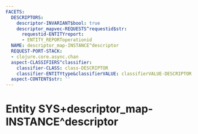 ```yaml
---
FACETS:
  DESCRIPTORS:
    descriptor-INVARIANT$bool: true
    descriptor_mapvec-REQUESTS^requestid$str:
      requestid-ENTITYreport:
      - ENTITY_REPORToperationid
  NAME: descriptor_map-INSTANCE^descriptor
  REQUEST-PORT-STACK:
  - clojure.core.async.chan
  aspect-CLASSIFIERS^classifier:
    classifier-CLASS: class-DESCRIPTOR
    classifier-ENTITYtype&classifierVALUE: classifierVALUE-DESCRIPTOR
  aspect-CONTENT$str: ''
---
```

# Entity SYS+descriptor_map-INSTANCE^descriptor

